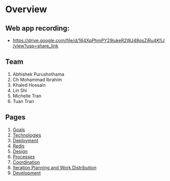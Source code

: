 # Overview

## Web app recording:
- https://drive.google.com/file/d/164XqPhmPY29jukeR2WJ48qsZjRu4KfjJ/view?usp=share_link

## Team
1. Abhishek Purushothama
2. Ch Mohammad Ibrahim
3. Khaled Hossain
4. Lin Shi
5. Michelle Tran
6. Tuan Tran

## Pages

1. [Goals](goals.md)
2. [Technologies](technologies.md)
3. [Deployment](deployment.md)
4. [Redis](redis.md)
5. [Design](design.md)
6. [Processes](processes.md)
7. [Coordination](coordination.md)
8. [Iteration Planning and Work Distribution](iteration_planning.md)
9. [Development](development.md)

